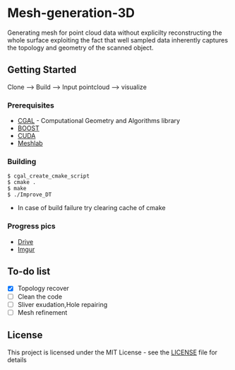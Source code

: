 # Mesh-generation-3D

Generating mesh for point cloud data without explicilty reconstructing the whole surface exploiting the fact that well sampled data inherently captures the topology and geometry of the scanned object.  


## Getting Started

Clone --> Build --> Input pointcloud --> visualize

### Prerequisites

* [CGAL](http://www.cgal.org/) - Computational Geometry and Algorithms library
* [BOOST](http://www.boost.org/)
* [CUDA](https://developer.nvidia.com/cuda-downloads)
* [Meshlab](www.meshlab.net)


### Building

```
$ cgal_create_cmake_script
$ cmake .
$ make
$ ./Improve_DT
```
* In case of build failure try clearing cache of cmake

### Progress pics 

* [Drive](https://drive.google.com/open?id=0BzT2RJmWrKsiT3dTWFdWV0p6Rmc)
* [Imgur](http://imgur.com/a/23XCR)



## To-do list 
- [x] Topology recover 
- [ ] Clean the code 
- [ ] Sliver exudation,Hole repairing 
- [ ] Mesh refinement 

## License

This project is licensed under the MIT License - see the [LICENSE](LICENSE) file for details


